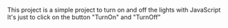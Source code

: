 This project is a simple project to turn on and off the lights with JavaScript
It's just to click on the button "TurnOn" and "TurnOff"